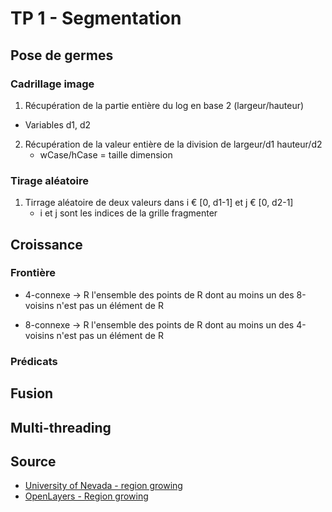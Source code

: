 # TP 1 - Segmentation

## Pose de germes

### Cadrillage image

1. Récupération de la partie entière du log en base 2 (largeur/hauteur)
  * Variables d1, d2 
2. Récupération de la valeur entière de la division de largeur/d1 hauteur/d2 
   * wCase/hCase = taille dimension

### Tirage aléatoire

1. Tirrage aléatoire de deux valeurs dans i € [0, d1-1] et j € [0, d2-1]
   * i et j sont les indices de la grille fragmenter 

## Croissance

### Frontière 

* 4-connexe -> R l'ensemble des points de R dont au moins un des 8-voisins n'est pas un élément de R

* 8-connexe -> R l'ensemble des points de R dont au moins un des 4-voisins n'est pas un élément de R

### Prédicats

## Fusion

## Multi-threading

## Source 

* [University of Nevada - region growing](https://www.cse.unr.edu/~bebis/CS791E/Notes/RegionGrowing.pdf)
* [OpenLayers - Region growing](https://openlayers.org/en/latest/examples/region-growing.html)
